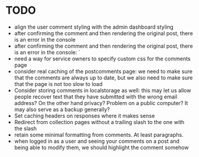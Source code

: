 # TODO

* align the user comment styling with the admin dashboard styling
* after confirming the comment and then rendering the original post, there is an error in the console
* after confirming the comment and then rendering the original post, there is an error in the console: `
* need a way for service owners to specify custom css for the comments page
* consider real caching of the postcomments page: we need to make sure that the comments are always up to date, but we also need to make sure that the page is not too slow to load
* Consider storing comments in localstorage as well: this may let us allow people recover text that they have submitted with the wrong email address? On the other hand privacy? Problem on a public computer? It may also serve as a backup generally?
* Set caching headers on responses where it makes sense
* Redirect from collection pages without a trailing slash to the one with the slash
* retain some minimal formatting from comments. At least paragraphs.
* when logged in as a user and seeing your comments on a post and being able to modify them, we should highlight the comment somehow

